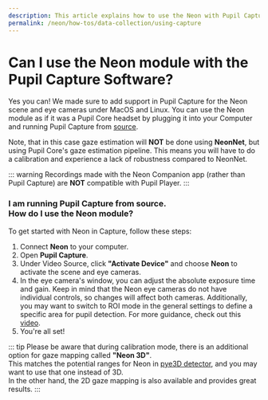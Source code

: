 ```yaml
---
description: This article explains how to use the Neon with Pupil Capture and its caveats.
permalink: /neon/how-tos/data-collection/using-capture
---
```

# Can I use the Neon module with the Pupil Capture Software?

Yes you can! We made sure to add support in Pupil Capture for the Neon scene and eye cameras under MacOS and Linux. You can use the Neon module as if it was a Pupil Core headset by plugging it into your Computer and running Pupil Capture from [source](https://github.com/pupil-labs/pupil/tree/master). 

Note, that in this case gaze estimation will **NOT** be done using **NeonNet**, but using Pupil Core's gaze estimation pipeline. This means you will have to do a calibration and experience a lack of robustness compared to NeonNet.

::: warning
Recordings made with the Neon Companion app (rather than Pupil Capture) are **NOT** compatible with Pupil Player.
:::

<h3>I am running Pupil Capture from source. </br> How do I use the Neon module?</h3>

To get started with Neon in Capture, follow these steps:

1. Connect **Neon** to your computer.
2. Open **Pupil Capture**.
3. Under Video Source, click **"Activate Device"** and choose **Neon** to activate the scene and eye cameras.
4. In the eye camera's window, you can adjust the absolute exposure time and gain. Keep in mind that the Neon eye cameras do not have individual controls, so changes will affect both cameras. 
Additionally, you may want to switch to ROI mode in the general settings to define a specific area for pupil detection. For more guidance, check out this [video](https://drive.google.com/file/d/1tr1KQ7QFmFUZQjN9aYtSzpMcaybRnuqi/view?usp=sharing).
5. You're all set!

::: tip
Please be aware that during calibration mode, there is an additional option for gaze mapping called **"Neon 3D"**.
</br>
This matches the potential ranges for Neon in [pye3D detector](https://github.com/pupil-labs/pye3d-detector), and you may want to use that one instead of 3D. </br>
In the other hand, the 2D gaze mapping is also available and provides great results.
:::